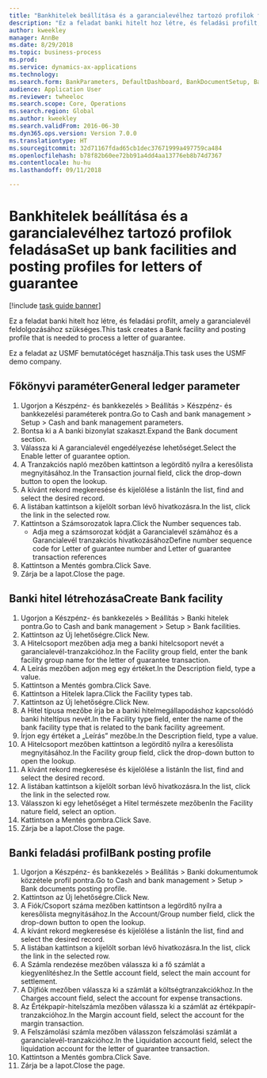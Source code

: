 ```yaml
--- 
title: "Bankhitelek beállítása és a garancialevélhez tartozó profilok feladása"
description: "Ez a feladat banki hitelt hoz létre, és feladási profilt, amely a garancialevél feldolgozásához szükséges."
author: kweekley
manager: AnnBe
ms.date: 8/29/2018
ms.topic: business-process
ms.prod: 
ms.service: dynamics-ax-applications
ms.technology: 
ms.search.form: BankParameters, DefaultDashboard, BankDocumentSetup, BankDocumentPosting
audience: Application User
ms.reviewer: twheeloc
ms.search.scope: Core, Operations
ms.search.region: Global
ms.author: kweekley
ms.search.validFrom: 2016-06-30
ms.dyn365.ops.version: Version 7.0.0
ms.translationtype: HT
ms.sourcegitcommit: 32d71167fdad65cb1dec37671999a497759ca484
ms.openlocfilehash: b78f82b60ee72bb91a4dd4aa13776eb8b74d7367
ms.contentlocale: hu-hu
ms.lasthandoff: 09/11/2018

---
```

# <a name="set-up-bank-facilities-and-posting-profiles-for-letters-of-guarantee"></a><span data-ttu-id="ee2f2-103">Bankhitelek beállítása és a garancialevélhez tartozó profilok feladása</span><span class="sxs-lookup"><span data-stu-id="ee2f2-103">Set up bank facilities and posting profiles for letters of guarantee</span></span>

[!include [task guide banner](../../includes/task-guide-banner.md)]

<span data-ttu-id="ee2f2-104">Ez a feladat banki hitelt hoz létre, és feladási profilt, amely a garancialevél feldolgozásához szükséges.</span><span class="sxs-lookup"><span data-stu-id="ee2f2-104">This task creates a Bank facility and posting profile that is needed to process a letter of guarantee.</span></span>



<span data-ttu-id="ee2f2-105">Ez a feladat az USMF bemutatócéget használja.</span><span class="sxs-lookup"><span data-stu-id="ee2f2-105">This task uses the USMF demo company.</span></span> 




## <a name="general-ledger-parameter"></a><span data-ttu-id="ee2f2-106">Főkönyvi paraméter</span><span class="sxs-lookup"><span data-stu-id="ee2f2-106">General ledger parameter</span></span>
1. <span data-ttu-id="ee2f2-107">Ugorjon a Készpénz- és bankkezelés > Beállítás > Készpénz- és bankkezelési paraméterek pontra.</span><span class="sxs-lookup"><span data-stu-id="ee2f2-107">Go to Cash and bank management > Setup > Cash and bank management parameters.</span></span>
2. <span data-ttu-id="ee2f2-108">Bontsa ki a A banki bizonylat szakaszt.</span><span class="sxs-lookup"><span data-stu-id="ee2f2-108">Expand the Bank document section.</span></span>
3. <span data-ttu-id="ee2f2-109">Válassza ki A garancialevél engedélyezése lehetőséget.</span><span class="sxs-lookup"><span data-stu-id="ee2f2-109">Select the Enable letter of guarantee option.</span></span>
4. <span data-ttu-id="ee2f2-110">A Tranzakciós napló mezőben kattintson a legördítő nyílra a keresőlista megnyitásához.</span><span class="sxs-lookup"><span data-stu-id="ee2f2-110">In the Transaction journal field, click the drop-down button to open the lookup.</span></span>
5. <span data-ttu-id="ee2f2-111">A kívánt rekord megkeresése és kijelölése a listán</span><span class="sxs-lookup"><span data-stu-id="ee2f2-111">In the list, find and select the desired record.</span></span>
6. <span data-ttu-id="ee2f2-112">A listában kattintson a kijelölt sorban lévő hivatkozásra.</span><span class="sxs-lookup"><span data-stu-id="ee2f2-112">In the list, click the link in the selected row.</span></span>
7. <span data-ttu-id="ee2f2-113">Kattintson a Számsorozatok lapra.</span><span class="sxs-lookup"><span data-stu-id="ee2f2-113">Click the Number sequences tab.</span></span>
    * <span data-ttu-id="ee2f2-114">Adja meg a számsorozat kódját a Garancialevél számához és a Garancialevél tranzakciós hivatkozásához</span><span class="sxs-lookup"><span data-stu-id="ee2f2-114">Define number sequence code for Letter of guarantee number and Letter of guarantee transaction references</span></span>  
8. <span data-ttu-id="ee2f2-115">Kattintson a Mentés gombra.</span><span class="sxs-lookup"><span data-stu-id="ee2f2-115">Click Save.</span></span>
9. <span data-ttu-id="ee2f2-116">Zárja be a lapot.</span><span class="sxs-lookup"><span data-stu-id="ee2f2-116">Close the page.</span></span>

## <a name="create-bank-facility"></a><span data-ttu-id="ee2f2-117">Banki hitel létrehozása</span><span class="sxs-lookup"><span data-stu-id="ee2f2-117">Create Bank facility</span></span>
1. <span data-ttu-id="ee2f2-118">Ugorjon a Készpénz- és bankkezelés > Beállítás > Banki hitelek pontra.</span><span class="sxs-lookup"><span data-stu-id="ee2f2-118">Go to Cash and bank management > Setup > Bank facilities.</span></span>
2. <span data-ttu-id="ee2f2-119">Kattintson az Új lehetőségre.</span><span class="sxs-lookup"><span data-stu-id="ee2f2-119">Click New.</span></span>
3. <span data-ttu-id="ee2f2-120">A Hitelcsoport mezőben adja meg a banki hitelcsoport nevét a garancialevél-tranzakcióhoz.</span><span class="sxs-lookup"><span data-stu-id="ee2f2-120">In the Facility group field, enter the bank facility group name for the letter of guarantee transaction.</span></span>
4. <span data-ttu-id="ee2f2-121">A Leírás mezőben adjon meg egy értéket.</span><span class="sxs-lookup"><span data-stu-id="ee2f2-121">In the Description field, type a value.</span></span>
5. <span data-ttu-id="ee2f2-122">Kattintson a Mentés gombra.</span><span class="sxs-lookup"><span data-stu-id="ee2f2-122">Click Save.</span></span>
6. <span data-ttu-id="ee2f2-123">Kattintson a Hitelek lapra.</span><span class="sxs-lookup"><span data-stu-id="ee2f2-123">Click the Facility types tab.</span></span>
7. <span data-ttu-id="ee2f2-124">Kattintson az Új lehetőségre.</span><span class="sxs-lookup"><span data-stu-id="ee2f2-124">Click New.</span></span>
8. <span data-ttu-id="ee2f2-125">A Hitel típusa mezőbe írja be a banki hitelmegállapodáshoz kapcsolódó banki hiteltípus nevét.</span><span class="sxs-lookup"><span data-stu-id="ee2f2-125">In the Facility type field, enter the name of the bank facility type that is related to the bank facility agreement.</span></span>
9. <span data-ttu-id="ee2f2-126">Írjon egy értéket a „Leírás” mezőbe.</span><span class="sxs-lookup"><span data-stu-id="ee2f2-126">In the Description field, type a value.</span></span>
10. <span data-ttu-id="ee2f2-127">A Hitelcsoport mezőben kattintson a legördítő nyílra a keresőlista megnyitásához.</span><span class="sxs-lookup"><span data-stu-id="ee2f2-127">In the Facility group field, click the drop-down button to open the lookup.</span></span>
11. <span data-ttu-id="ee2f2-128">A kívánt rekord megkeresése és kijelölése a listán</span><span class="sxs-lookup"><span data-stu-id="ee2f2-128">In the list, find and select the desired record.</span></span>
12. <span data-ttu-id="ee2f2-129">A listában kattintson a kijelölt sorban lévő hivatkozásra.</span><span class="sxs-lookup"><span data-stu-id="ee2f2-129">In the list, click the link in the selected row.</span></span>
13. <span data-ttu-id="ee2f2-130">Válasszon ki egy lehetőséget a Hitel természete mezőben</span><span class="sxs-lookup"><span data-stu-id="ee2f2-130">In the Facility nature field, select an option.</span></span>
14. <span data-ttu-id="ee2f2-131">Kattintson a Mentés gombra.</span><span class="sxs-lookup"><span data-stu-id="ee2f2-131">Click Save.</span></span>
15. <span data-ttu-id="ee2f2-132">Zárja be a lapot.</span><span class="sxs-lookup"><span data-stu-id="ee2f2-132">Close the page.</span></span>

## <a name="bank-posting-profile"></a><span data-ttu-id="ee2f2-133">Banki feladási profil</span><span class="sxs-lookup"><span data-stu-id="ee2f2-133">Bank posting profile</span></span>
1. <span data-ttu-id="ee2f2-134">Ugorjon a Készpénz- és bankkezelés > Beállítás > Banki dokumentumok közzétele profil pontra.</span><span class="sxs-lookup"><span data-stu-id="ee2f2-134">Go to Cash and bank management > Setup > Bank documents posting profile.</span></span>
2. <span data-ttu-id="ee2f2-135">Kattintson az Új lehetőségre.</span><span class="sxs-lookup"><span data-stu-id="ee2f2-135">Click New.</span></span>
3. <span data-ttu-id="ee2f2-136">A Fiók/Csoport száma mezőben kattintson a legördítő nyílra a keresőlista megnyitásához.</span><span class="sxs-lookup"><span data-stu-id="ee2f2-136">In the Account/Group number field, click the drop-down button to open the lookup.</span></span>
4. <span data-ttu-id="ee2f2-137">A kívánt rekord megkeresése és kijelölése a listán</span><span class="sxs-lookup"><span data-stu-id="ee2f2-137">In the list, find and select the desired record.</span></span>
5. <span data-ttu-id="ee2f2-138">A listában kattintson a kijelölt sorban lévő hivatkozásra.</span><span class="sxs-lookup"><span data-stu-id="ee2f2-138">In the list, click the link in the selected row.</span></span>
6. <span data-ttu-id="ee2f2-139">A Számla rendezése mezőben válassza ki a fő számlát a kiegyenlítéshez.</span><span class="sxs-lookup"><span data-stu-id="ee2f2-139">In the Settle account field, select the main account for settlement.</span></span>
7. <span data-ttu-id="ee2f2-140">A Díjfiók mezőben válassza ki a számlát a költségtranzakciókhoz.</span><span class="sxs-lookup"><span data-stu-id="ee2f2-140">In the Charges account field, select the account for expense transactions.</span></span>
8. <span data-ttu-id="ee2f2-141">Az Értékpapír-hitelszámla mezőben válassza ki a számlát az értékpapír-tranzakcióhoz.</span><span class="sxs-lookup"><span data-stu-id="ee2f2-141">In the Margin account field, select the account for the margin transaction.</span></span>
9. <span data-ttu-id="ee2f2-142">A Felszámolási számla mezőben válasszon felszámolási számlát a garancialevél-tranzakcióhoz.</span><span class="sxs-lookup"><span data-stu-id="ee2f2-142">In the Liquidation account field, select the liquidation account for the letter of guarantee transaction.</span></span> 
10. <span data-ttu-id="ee2f2-143">Kattintson a Mentés gombra.</span><span class="sxs-lookup"><span data-stu-id="ee2f2-143">Click Save.</span></span>
11. <span data-ttu-id="ee2f2-144">Zárja be a lapot.</span><span class="sxs-lookup"><span data-stu-id="ee2f2-144">Close the page.</span></span>


